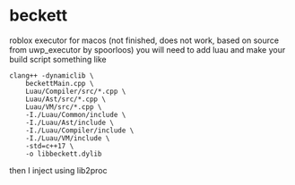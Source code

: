# beckett
roblox executor for macos (not finished, does not work, based on source from uwp_executor by spoorloos)
you will need to add luau and make your build script something like 
```
clang++ -dynamiclib \
    beckettMain.cpp \
    Luau/Compiler/src/*.cpp \
    Luau/Ast/src/*.cpp \
    Luau/VM/src/*.cpp \
    -I./Luau/Common/include \
    -I./Luau/Ast/include \
    -I./Luau/Compiler/include \
    -I./Luau/VM/include \
    -std=c++17 \
    -o libbeckett.dylib
```
then I inject using lib2proc
